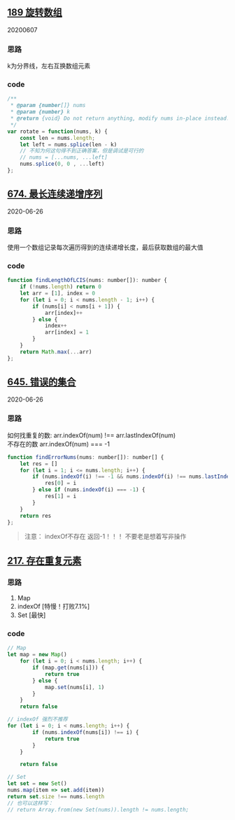## [189 旋转数组](https://leetcode-cn.com/problems/rotate-array/)
20200607
### 思路
k为分界线，左右互换数组元素
### code
```js
/**
 * @param {number[]} nums
 * @param {number} k
 * @return {void} Do not return anything, modify nums in-place instead.
 */
var rotate = function(nums, k) {
    const len = nums.length;
    let left = nums.splice(len - k)
    // 不知为何这句得不到正确答案，但是调试是可行的
    // nums = [...nums, ...left] 
    nums.splice(0, 0 , ...left)
};
```
## [674. 最长连续递增序列](https://leetcode-cn.com/problems/longest-continuous-increasing-subsequence/)
2020-06-26
### 思路
使用一个数组记录每次遍历得到的连续递增长度，最后获取数组的最大值
### code
```js
function findLengthOfLCIS(nums: number[]): number {
    if (!nums.length) return 0
    let arr = [1], index = 0
    for (let i = 0; i < nums.length - 1; i++) {
        if (nums[i] < nums[i + 1]) {
            arr[index]++
        } else {
            index++
            arr[index] = 1
        }
    }
    return Math.max(...arr)
};
```

## [645. 错误的集合](https://leetcode-cn.com/problems/set-mismatch/)
2020-06-26
### 思路
如何找重复的数: arr.indexOf(num) !== arr.lastIndexOf(num)   
不存在的数 arr.indexOf(num) === -1
```js
function findErrorNums(nums: number[]): number[] {
    let res = []
    for (let i = 1; i <= nums.length; i++) {
        if (nums.indexOf(i) !== -1 && nums.indexOf(i) !== nums.lastIndexOf(i)) {
            res[0] = i
        } else if (nums.indexOf(i) === -1) {
            res[1] = i
        }
    }
    return res
};
```
> 注意： indexOf不存在 返回-1！！！ 不要老是想着写非操作

## [217. 存在重复元素](https://leetcode-cn.com/problems/contains-duplicate/)
### 思路
1. Map
2. indexOf [特慢！打败7.1%]
3. Set [最快]
### code
```js
// Map
let map = new Map()
    for (let i = 0; i < nums.length; i++) {
        if (map.get(nums[i])) {
            return true
        } else {
            map.set(nums[i], 1)
        }
    }
    return false
```
```js
// indexOf 强烈不推荐
for (let i = 0; i < nums.length; i++) {
        if (nums.indexOf(nums[i]) !== i) {
            return true
        }
    }

    return false
```
```js
// Set
let set = new Set()
nums.map(item => set.add(item))
return set.size !== nums.length
// 也可以这样写：
// return Array.from(new Set(nums)).length != nums.length;
```